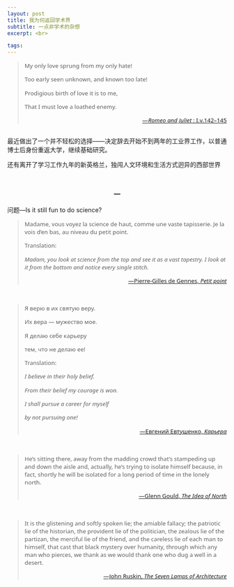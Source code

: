 ```yaml
---
layout: post
title: 我为何返回学术界
subtitle: 一点非学术的杂想
excerpt: <br>

tags: 
---
```

><p style="margin-bottom: 0.25em; font-size:.95em; font-family: Noto Sans; margin-left: 2em; text-indent:-2em">
>My only love sprung from my only hate! </p>
><p style="margin-bottom: 0.25em; font-size:.95em; font-family: Noto Sans; margin-left: .5em; text-indent:-.5em">
>Too early seen unknown, and known too late! </p>
><p style="margin-bottom: 0.25em; font-size:.95em; font-family: Noto Sans; margin-left: 2em; text-indent:-2em">
>Prodigious birth of love it is to me, </p>
><p style="font-size:.95em; font-family: Noto Sans; margin-left: 2em; text-indent:-2em">
>That I must love a loathed enemy. </p>
><p align="right" style="font-size:0.95em; font-family: Noto Sans"> 
>	<a href="https://en.wikisource.org/wiki/Romeo_and_Juliet_(1917)_Yale/Text/Act_I">—<i>Romeo and Juliet</i> : I.v.142–145</a> </p>

<p style="margin-bottom:2em"> </p>

最近做出了一个并不轻松的选择——决定辞去开始不到两年的工业界工作，以普通博士后身份重返大学，继续基础研究。

还有离开了学习工作九年的新英格兰，独闯人文环境和生活方式迥异的西部世界

<br>


<p style="text-align:center; font-size:1.1em"> <b>一</b> </p>


问题—Is it still fun to do science?

> <p style="font-size:.95em; font-family: Noto Sans">
> Madame, vous voyez la science de haut, comme une vaste tapisserie. Je la vois d’en bas, au niveau du petit point.</p> 
> 
> <p style="font-size:.95em; margin-bottom: 0.25em; font-family: Noto Sans"> Translation: </p>
> <p style="font-size:.95em; font-family: Noto Sans">
> <i>Madam, you look at science from the top and see it as a vast tapestry. I look at it from the bottom and notice every single stitch. </i> </p>
><p align="right" style="font-size:0.95em; font-family: Noto Sans"> 
>	<a href="https://archive.org/details/petitpoint0000genn/page/7/mode/2up">—Pierre-Gilles de Gennes, <nobr> <i>Petit point</i> </nobr> </a> </p>

<br>







><p style="margin-bottom: 0.0em; font-size:.95em; font-family: Noto Sans">
>Я верю в их святую веру. </p>
><p style="margin-bottom: 0.0em; font-size:.95em; font-family: Noto Sans">
>Их вера — мужество мое. </p>
><p style="margin-bottom: 0.0em; font-size:.95em; font-family: Noto Sans">
>Я делаю себе карьеру </p>
><p style="font-size:.95em; font-family: Noto Sans">
>тем, что не делаю ее!</p>
>
><p style="font-size:.95em; margin-bottom: 0.25em; font-family: Noto Sans">Translation:</p>
><p style="margin-bottom: 0.0em; font-size:.95em; font-family: Noto Sans">
><i>I believe in their holy belief. </i> </p>
><p style="margin-bottom: 0.0em; font-style: italic; font-size:.95em; font-family: Noto Sans">
>From their belief my courage is won. </p>
><p style="margin-bottom: 0.0em; font-style: italic; font-size:.95em; font-family: Noto Sans">
>I shall pursue a career for myself </p>
><p style="font-size:.95em; font-style: italic; font-family: Noto Sans">
>by not pursuing one!</p>
>
><p align="right" style="font-size:0.95em; font-family: Noto Sans"> 
>	<a href="https://www.culture.ru/poems/26258/karera">—Евгений Евтушенко, <i>Карьера</i> </a> </p>

<br>


> <p style="font-size:.95em; font-family: Noto Sans">
> He’s sitting there, away from the madding crowd that’s stampeding up and down the aisle and, actually, he’s trying to isolate himself because, in fact, shortly he will be isolated for a long period of time in the lonely north. </p>
><p align="right" style="font-size:0.95em; font-family: Noto Sans"> 
>	<a href="https://youtu.be/Tsux27kMwjc?si=CzJcEeQjt1KvZFph&t=576">—Glenn Gould, <nobr> <i>The Idea of North</i> </nobr> </a> </p>

<br>


> <p style="font-size:.95em; font-family: Noto Sans">
> It is the glistening and softly spoken lie; the amiable fallacy; the patriotic lie of the historian, the provident lie of the politician, the zealous lie of the partizan, the merciful lie of the friend, and the careless lie of each man to himself, that cast that black mystery over humanity, through which any man who pierces, we thank as we would thank one who dug a well in a desert. </p>
><p align="right" style="font-size:0.95em; font-family: Noto Sans"> 
>	<a href="https://archive.org/details/lamps_architect/page/n59/mode/2up">—John Ruskin, <nobr> <i>The Seven Lamps of Architecture</i> </nobr> </a> </p>

<br>







